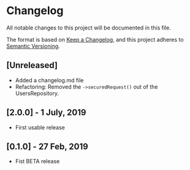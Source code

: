 # Changelog
All notable changes to this project will be documented in this file.

The format is based on [Keep a Changelog](https://keepachangelog.com/en/1.0.0/),
and this project adheres to [Semantic Versioning](https://semver.org/spec/v2.0.0.html).

## [Unreleased]

- Added a changelog.md file
- Refactoring: Removed the `->securedRequest()` out of the UsersRepository.

## [2.0.0] - 1 July, 2019

- First usable release

## [0.1.0] - 27 Feb, 2019

- Fist BETA release